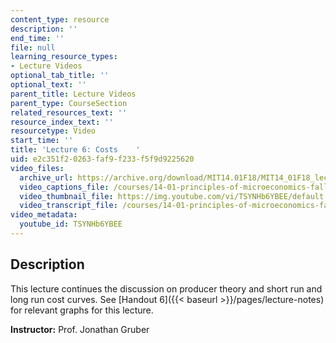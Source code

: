 ```yaml
---
content_type: resource
description: ''
end_time: ''
file: null
learning_resource_types:
- Lecture Videos
optional_tab_title: ''
optional_text: ''
parent_title: Lecture Videos
parent_type: CourseSection
related_resources_text: ''
resource_index_text: ''
resourcetype: Video
start_time: ''
title: 'Lecture 6: Costs    '
uid: e2c351f2-0263-faf9-f233-f5f9d9225620
video_files:
  archive_url: https://archive.org/download/MIT14.01F18/MIT14_01F18_lec06_300k.mp4
  video_captions_file: /courses/14-01-principles-of-microeconomics-fall-2018/2136d0c5f2da50fc926360b04ee41526_TSYNHb6YBEE.vtt
  video_thumbnail_file: https://img.youtube.com/vi/TSYNHb6YBEE/default.jpg
  video_transcript_file: /courses/14-01-principles-of-microeconomics-fall-2018/8f0f7f4dd0a416462ce949a81c3a96e6_TSYNHb6YBEE.pdf
video_metadata:
  youtube_id: TSYNHb6YBEE
---
```


Description
-----------

This lecture continues the discussion on producer theory and short run and long run cost curves. See [Handout 6]({{< baseurl >}}/pages/lecture-notes) for relevant graphs for this lecture. 

**Instructor:** Prof. Jonathan Gruber